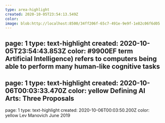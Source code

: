 ```yaml
---
type: area-highlight
created: 2020-10-05T23:54:13.549Z
color: 
image: blob:http://localhost:8500/34ff206f-65c7-491e-9e9f-1e82c06f6d05
---
```

page: 1
type: text-highlight
created: 2020-10-05T23:54:43.853Z
color: #9900EF
term Artificial Intelligence) refers to computers being able to
perform many human-like cognitive tasks
---
page: 1
type: text-highlight
created: 2020-10-06T00:03:33.470Z
color: yellow
Defining AI Arts: Three Proposals
---
page: 1
type: text-highlight
created: 2020-10-06T00:03:50.200Z
color: yellow
Lev Manovich
June 2019

